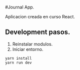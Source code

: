 #Journal App.

Aplicacion creada en curso React.

## Development pasos.

1. Reinstalar modulos.
2. Iniciar entorno.

```
yarn install
yarn run dev

```